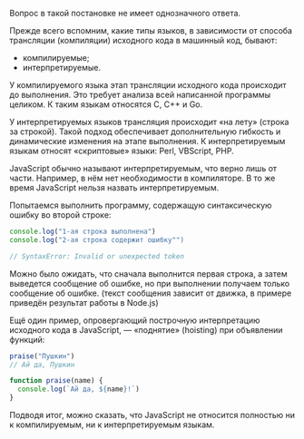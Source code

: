 Вопрос в такой постановке не имеет однозначного ответа.

Прежде всего вспомним, какие типы языков, в зависимости от способа трансляции (компиляции) исходного кода в машинный код, бывают:

- компилируемые;
- интерпретируемые.

У компилируемого языка этап трансляции исходного кода происходит до выполнения. Это требует анализа всей написанной программы целиком. К таким языкам относятся C, C++ и Go.

У интерпретируемых языков трансляция происходит «на лету» (строка за строкой). Такой подход обеспечивает дополнительную гибкость и динамические изменения на этапе выполнения. К интерпретируемым языкам относят «скриптовые» языки: Perl, VBScript, PHP.

JavaScript обычно называют интерпретируемым, что верно лишь от части. Например, в нём нет необходимости в компиляторе. В то же время JavaScript нельзя назвать интерпретируемым.

Попытаемся выполнить программу, содержащую синтаксическую ошибку во второй строке:

```js
console.log("1-ая строка выполнена")
console.log("2-ая строка содержит ошибку"")

// SyntaxError: Invalid or unexpected token
```

Можно было ожидать, что сначала выполнится первая строка, а затем выведется сообщение об ошибке, но при выполнении получаем только сообщение об ошибке. (текст сообщения зависит от движка, в примере приведён результат работы в Node.js)

Ещё один пример, опровергающий построчную интерпретацию исходного кода в JavaScript, — «поднятие» (hoisting) при объявлении функций:

```js
praise("Пушкин")
// Ай да, Пушкин

function praise(name) {
  console.log(`Ай да, ${name}!`)
}
```

Подводя итог, можно сказать, что JavaScript не относится полностью ни к компилируемым, ни к интерпретируемым языкам.
